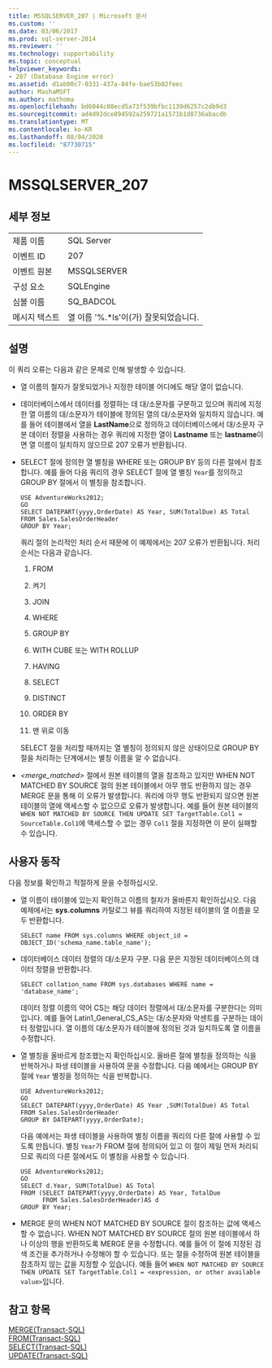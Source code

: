 ```yaml
---
title: MSSQLSERVER_207 | Microsoft 문서
ms.custom: ''
ms.date: 03/06/2017
ms.prod: sql-server-2014
ms.reviewer: ''
ms.technology: supportability
ms.topic: conceptual
helpviewer_keywords:
- 207 (Database Engine error)
ms.assetid: d1ab00c7-0331-437a-84fe-bae53b82feec
author: MashaMSFT
ms.author: mathoma
ms.openlocfilehash: bd6044c08ecd5a73f539bfbc1139d6257c2db9d3
ms.sourcegitcommit: ad4d92dce894592a259721a1571b1d8736abacdb
ms.translationtype: MT
ms.contentlocale: ko-KR
ms.lasthandoff: 08/04/2020
ms.locfileid: "87730715"
---
```

# <a name="mssqlserver_207"></a>MSSQLSERVER_207
    
## <a name="details"></a>세부 정보  
  
|||  
|-|-|  
|제품 이름|SQL Server|  
|이벤트 ID|207|  
|이벤트 원본|MSSQLSERVER|  
|구성 요소|SQLEngine|  
|심볼 이름|SQ_BADCOL|  
|메시지 텍스트|열 이름 '%.*ls'이(가) 잘못되었습니다.|  
  
## <a name="explanation"></a>설명  
 이 쿼리 오류는 다음과 같은 문제로 인해 발생할 수 있습니다.  
  
-   열 이름의 철자가 잘못되었거나 지정한 테이블 어디에도 해당 열이 없습니다.  
  
-   데이터베이스에서 데이터를 정렬하는 데 대/소문자를 구분하고 있으며 쿼리에 지정한 열 이름의 대/소문자가 테이블에 정의된 열의 대/소문자와 일치하지 않습니다. 예를 들어 테이블에서 열을 **LastName**으로 정의하고 데이터베이스에서 대/소문자 구분 데이터 정렬을 사용하는 경우 쿼리에 지정한 열이 **Lastname** 또는 **lastname**이면 열 이름이 일치하지 않으므로 207 오류가 반환됩니다.  
  
-   SELECT 절에 정의한 열 별칭을 WHERE 또는 GROUP BY 등의 다른 절에서 참조합니다. 예를 들어 다음 쿼리의 경우 SELECT 절에 열 별칭 `Year`를 정의하고 GROUP BY 절에서 이 별칭을 참조합니다.  
  
    ```  
    USE AdventureWorks2012;  
    GO  
    SELECT DATEPART(yyyy,OrderDate) AS Year, SUM(TotalDue) AS Total  
    FROM Sales.SalesOrderHeader  
    GROUP BY Year;  
    ```  
  
     쿼리 절의 논리적인 처리 순서 때문에 이 예제에서는 207 오류가 반환됩니다. 처리 순서는 다음과 같습니다.  
  
    1.  FROM  
  
    2.  켜기  
  
    3.  JOIN  
  
    4.  WHERE  
  
    5.  GROUP BY  
  
    6.  WITH CUBE 또는 WITH ROLLUP  
  
    7.  HAVING  
  
    8.  SELECT  
  
    9. DISTINCT  
  
    10. ORDER BY  
  
    11. 맨 위로 이동  
  
     SELECT 절을 처리할 때까지는 열 별칭이 정의되지 않은 상태이므로 GROUP BY 절을 처리하는 단계에서는 별칭 이름을 알 수 없습니다.  
  
-   *<merge_matched>* 절에서 원본 테이블의 열을 참조하고 있지만 WHEN NOT MATCHED BY SOURCE 절의 원본 테이블에서 아무 행도 반환하지 않는 경우 MERGE 문을 통해 이 오류가 발생합니다. 쿼리에 아무 행도 반환되지 않으면 원본 테이블의 열에 액세스할 수 없으므로 오류가 발생합니다. 예를 들어 원본 테이블의 `WHEN NOT MATCHED BY SOURCE THEN UPDATE SET TargetTable.Col1 = SourceTable.Col1`에 액세스할 수 없는 경우 `Col1` 절을 지정하면 이 문이 실패할 수 있습니다.  
  
## <a name="user-action"></a>사용자 동작  
 다음 정보를 확인하고 적절하게 문을 수정하십시오.  
  
-   열 이름이 테이블에 있는지 확인하고 이름의 철자가 올바른지 확인하십시오. 다음 예제에서는 **sys.columns** 카탈로그 뷰를 쿼리하여 지정된 테이블의 열 이름을 모두 반환합니다.  
  
    ```  
    SELECT name FROM sys.columns WHERE object_id = OBJECT_ID('schema_name.table_name');  
    ```  
  
-   데이터베이스 데이터 정렬의 대/소문자 구분. 다음 문은 지정된 데이터베이스의 데이터 정렬을 반환합니다.  
  
    ```  
    SELECT collation_name FROM sys.databases WHERE name = 'database_name';  
    ```  
  
     데이터 정렬 이름의 약어 CS는 해당 데이터 정렬에서 대/소문자를 구분한다는 의미입니다. 예를 들어 Latin1_General_CS_AS는 대/소문자와 악센트를 구분하는 데이터 정렬입니다. 열 이름의 대/소문자가 테이블에 정의된 것과 일치하도록 열 이름을 수정합니다.  
  
-   열 별칭을 올바르게 참조했는지 확인하십시오. 올바른 절에 별칭을 정의하는 식을 반복하거나 파생 테이블을 사용하여 문을 수정합니다. 다음 예에서는 GROUP BY 절에 `Year` 별칭을 정의하는 식을 반복합니다.  
  
    ```  
    USE AdventureWorks2012;  
    GO  
    SELECT DATEPART(yyyy,OrderDate) AS Year ,SUM(TotalDue) AS Total  
    FROM Sales.SalesOrderHeader  
    GROUP BY DATEPART(yyyy,OrderDate);  
    ```  
  
     다음 예에서는 파생 테이블을 사용하여 별칭 이름을 쿼리의 다른 절에 사용할 수 있도록 만듭니다. 별칭 `Year`가 FROM 절에 정의되어 있고 이 절이 제일 먼저 처리되므로 쿼리의 다른 절에서도 이 별칭을 사용할 수 있습니다.  
  
    ```  
    USE AdventureWorks2012;  
    GO  
    SELECT d.Year, SUM(TotalDue) AS Total  
    FROM (SELECT DATEPART(yyyy,OrderDate) AS Year, TotalDue  
          FROM Sales.SalesOrderHeader)AS d  
    GROUP BY Year;  
    ```  
  
-   MERGE 문의 WHEN NOT MATCHED BY SOURCE 절이 참조하는 값에 액세스할 수 없습니다. WHEN NOT MATCHED BY SOURCE 절의 원본 테이블에서 하나 이상의 행을 반환하도록 MERGE 문을 수정합니다. 예를 들어 이 절에 지정된 검색 조건을 추가하거나 수정해야 할 수 있습니다. 또는 절을 수정하여 원본 테이블을 참조하지 않는 값을 지정할 수 있습니다. 예들 들어 `WHEN NOT MATCHED BY SOURCE THEN UPDATE SET TargetTable.Col1 = <expression, or other available value>`입니다.  
  
## <a name="see-also"></a>참고 항목  
 [MERGE&#40;Transact-SQL&#41;](/sql/t-sql/statements/merge-transact-sql)   
 [FROM&#40;Transact-SQL&#41;](/sql/t-sql/queries/from-transact-sql)   
 [SELECT&#40;Transact-SQL&#41;](/sql/t-sql/queries/select-transact-sql)   
 [UPDATE&#40;Transact-SQL&#41;](/sql/t-sql/queries/update-transact-sql)  
  
  
